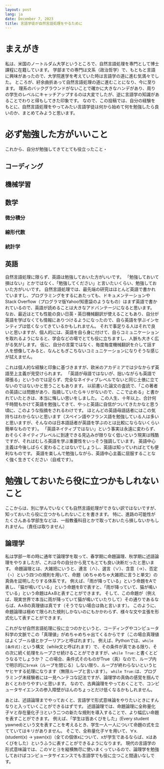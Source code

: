 ```yaml
---
layout: post
lang: ja
date: December 7, 2023
title: 言語学徒が自然言語処理をやるために
---
```


# まえがき
私は、米国のノートルダム大学というところで、自然言語処理を専門として博士課程に在籍しています。
学部までの専門は文系（政治哲学）で、もともと言語に興味があったので、大学院進学を考えていた時は言語学の道に進む気満々でした。
ところが、紆余曲折あって自然言語処理の道に進むことになり、今に至ります。
理系のバックグラウンドがないことで確かに大きなハンデがあり、周りの学生のレベルにキャッチアップするのは大変でしたが、逆に言語学の知識があることでわりと得もしてきた印象です。
なので、この投稿では、自分の経験をもとに、自然言語処理をやってみたい言語学徒は何から始めて何を勉強したら良いのか、まとめてみようと思います。

# 必ず勉強した方がいいこと
これから、自分が勉強してきてとても役立ったこと・

## コーディング

## 機械学習

## 数学

### 微分積分

### 線形代数

### 統計学

## 英語
自然言語処理に限らず、英語は勉強しておいた方がいいです。
「勉強しておいて損はない」とかではなく、「勉強してください」と言いたいくらい、勉強しておいた方がいいです。
自然言語処理では、最先端の研究はほとんど英語で書かれていますし、プログラミングをするにあたっても、ドキュメンテーションやStack Overflow（プログラマ版Yahoo!知恵袋のようなもの）はまず英語で書かれているので、英語が読めることは大きなアドバンテージになると思います。
なお、最近はとても性能の良い日英・英日機械翻訳が使えることもあり、自分が英語を学ばなくても情報にありつけるようになったので、自ら英語を学ぶインセンティブは低くなってきているかもしれません。
それで事足りる人はそれで良いと思いますが、個人的には、英語を自ら身に付けて、自らコミュニケーションを取れるようになると、学会などの場でとても役に立ちますし、人脈も大きく広がる気がします。
仮に、自分の言葉ではなく、毎度毎度機械翻訳を介して話す人を想像してみると、なんともぎこちないコミュニケーションになりそうな感じが拭えません。

これは個人的な経験と印象に基づきますが、欧米のアカデミアでは少なからず英語至上主義が見受けられます。
「英語が母語ではないが、拙いながらも英語で頑張る」というのでは足らず、完全なネイティブレベルでないと同じ土俵に立てないのではないかと思うこともあります。
以前書いた論文の査読で、「この著者の英語には問題があり、指摘していたらキリがないので、ここで止める」と書かれていたときは、本当に悔しい思いをしました。
この人生、十年以上、合計何千時間もかけて英語を勉強してきて、やっと英語に自信がついてきたかなと思う頃に、このような指摘をされるわけです。
ほとんどの英語母語話者にはこの気持ちはわからないと思います（スペイン語やフランス語を勉強している人は多いと思いますが、そんなのは日本語話者が英語を学ぶのとは比較にならないくらい簡単なものです）。
「英語ネイティブではない」という事実は永遠に変わらず、おそらくネイティブレベルに到達できる見込みが限りなく低いという現実は残酷ですが、それはむしろ英語を学ぶ重要性をいっそう強調しています。
英語中心主義は今後しばらく変わることはないでしょうし、英語は知っていればとても便利なものです。
英語を楽しんで勉強しながら、英語中心主義に屈服することなく強く生きてください（自戒です）。

# 勉強しておいたら役に立つかもしれないこと
ここからは、別に学んでいなくても自然言語処理ができない訳ではないですが、知っておいたら役に立つかもしれないことを書きます。
特に、進路の可能性がたくさんある学部生などは、一般教養科目とかで取っておいたら損しないかもしれません。（責任は取りません）

## 論理学
私は学部一年の時に通年で論理学を取って、春学期に命題論理、秋学期に述語論理をやりましたが、これは今の自分から見てもとても良い決断だったと思います。
命題論理とは、大雑把にいうと、連言（∧）、選言（∨）、含意（→）、否定（¬）という四つの規則を用いて、命題（めちゃめちゃ大雑把に言うと単文）の真偽を証明したりする体系です。
例えば、「雨が降っている」という命題をAで表し、「猫が鳴いている」という命題をBで表すと、「雨が降っていて、猫が鳴いている」という命題はA∧Bと表すことができます。
そして、この命題が（例えば、現実世界で本当に雨が降っていて猫が鳴いていたりして）その通りであるならば、A∧Bの真理値は真です（そうでない場合は偽と言います）。
このように、命題論理は極めて限られた規則しかないのにもかかわらず、様々な文や主張を形式化して表すことができます。

これがなぜ自然言語処理に役に立つのかというと、コーディングやコンピュータ科学の文脈でこの「真理値」がめちゃめちゃ出てくるからです（この場合真理値はよくブール値とかブーリアンと呼ばれます）。
例えば、Pythonでは、`while [条件式]:`という構文（while文と呼ばれます）で、その条件が真である限り、その次に続く処理をループさせ続けることができますが、`while True:`と書くとどうなるでしょうか？
この場合、条件式そのものがTrue（真）なので、ループ内で明示的に`break`（ループを閉じる）しない限り、ループが終わらないというヒヤヒヤする処理になります（無限ループと言います）。
`while True:`は、プログラミング未経験者には一見ヘンテコな記法ですが、論理学の真偽の感覚を掴んでおくとわかりやすいと思います。
なので、古典論理をやっておくことで、コンピュータサイエンスの参入障壁がほんのちょっとだけ低くなるかもしれません。

あとは、述語論理までやっておくと、言語学で形式意味論をやりたいときにすんなりと入っていくことができるはずです。
述語論理では、命題論理に全称量化子∀と存在量化子∃という二つの新たな規則を導入することで、より幅広い命題を表すことができます。
例えば、「学生は皆あくびをした」(Every student yawned)という文を表すことを考えるとき、学生一人一人について命題の式を立てていてはキリがありません。
そこで、全称量化子∀を用いて、∀x.(student(x) → yawn(x))（全ての個体xについて、xが学生であるならば、xはあくびをした）というふうに表すことができるようになります。
現代の言語学の形式意味論では、この∀と∃を縦横無尽に使いまくっているので、論理学を勉強しておけばコンピュータサイエンスでも言語学でも役に立つこと間違いなしです。

